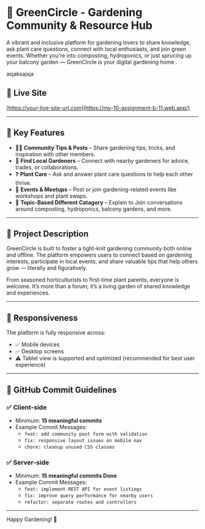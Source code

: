 # 🌱 GreenCircle - Gardening Community & Resource Hub

A vibrant and inclusive platform for gardening lovers to share knowledge, ask plant care questions, connect with local enthusiasts, and join green events. Whether you're into composting, hydroponics, or just sprucing up your balcony garden — GreenCircle is your digital gardening home .

asjaksajsja

## 🔗 Live Site

[https://your-live-site-url.com](https://my-10-assignment-b-11.web.app/)

---

## 🌟 Key Features

- 🧑‍🌾 **Community Tips & Posts** – Share gardening tips, tricks, and inspiration with other members.
- 📍 **Find Local Gardeners** – Connect with nearby gardeners for advice, trades, or collaborations.
- ❓ **Plant Care** – Ask and answer plant care questions to help each other thrive.
- 📅 **Events & Meetups** – Post or join gardening-related events like workshops and plant swaps.
- 🧪 **Topic-Based Different Catagory** – Explain to Join conversations around composting, hydroponics, balcony gardens, and more.

---

## 📖 Project Description

GreenCircle is built to foster a tight-knit gardening community both online and offline. The platform empowers users to connect based on gardening interests, participate in local events, and share valuable tips that help others grow — literally and figuratively.

From seasoned horticulturists to first-time plant parents, everyone is welcome. It’s more than a forum; it’s a living garden of shared knowledge and experiences.

---

## 📱 Responsiveness

The platform is fully responsive across:
- ✅ Mobile devices
- ✅ Desktop screens
- ⚠️ Tablet view is supported and optimized (recommended for best user experience)

---

## 📁 GitHub Commit Guidelines

### ✅ Client-side
- Minimum: **15 meaningful commits**
- Example Commit Messages:
  - `feat: add community post form with validation`
  - `fix: responsive layout issues on mobile nav`
  - `chore: cleanup unused CSS classes`

### ✅ Server-side
- Minimum: **15 meaningful commits Done**
- Example Commit Messages:
  - `feat: implement REST API for event listings`
  - `fix: improve query performance for nearby users`
  - `refactor: separate routes and controllers`

---

Happy Gardening! 🌻  
